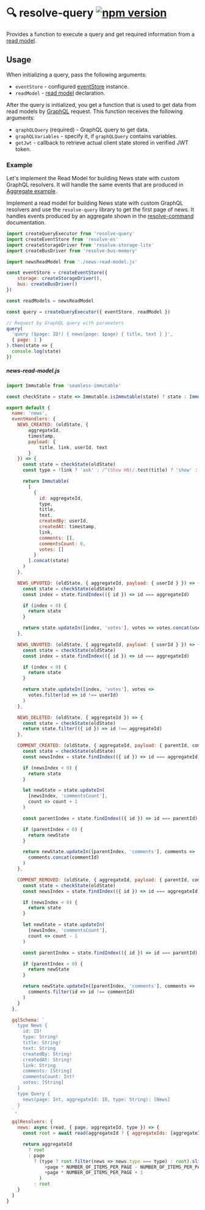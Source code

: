 # **🔍 resolve-query** [![npm version](https://badge.fury.io/js/resolve-query.svg)](https://badge.fury.io/js/resolve-query)

Provides a function to execute a query and get required information from a [read model](../resolve-scripts/src/template#%EF%B8%8F-aggregates-and-read-models).

## Usage
When initializing a query, pass the following arguments:

* `eventStore` - configured [eventStore](../resolve-es) instance.
* `readModel` - [read model](../resolve-scripts/src/template#%EF%B8%8F-aggregates-and-read-models) declaration.
	
After the query is initialized, you get a function that is used to get data from read models by [GraphQL](http://graphql.org/learn/) request. This function receives the following arguments:
 * `qraphQLQuery` (required) - GraphQL query to get data.
 * `graphQLVariables` - specify it, if `graphQLQuery` contains variables.
 * `getJwt` - callback to retrieve actual client state stored in verified JWT token.
 
 ### Example
Let's implement the Read Model for building News state with custom GraphQL resolvers. It will handle the same events that are produced in [Aggregate example](../resolve-command#example).

Implement a read model for building News state with custom GraphQL resolvers and use the `resolve-query` library to get the first page of news. It handles events produced by an aggregate shown in the [resolve-command](../resolve-command#example) documentation.

```js
import createQueryExecutor from 'resolve-query'
import createEventStore from 'resolve-es'
import createStorageDriver from 'resolve-storage-lite'
import createBusDriver from 'resolve-bus-memory'

import newsReadModel from './news-read-model.js'

const eventStore = createEventStore({ 
    storage: createStorageDriver(), 
    bus: createBusDriver()
})

const readModels = newsReadModel

const query = createQueryExecutor({ eventStore, readModel })

// Request by GraphQL query with paramaters
query(
  'query ($page: ID!) { news(page: $page) { title, text } }',
  { page: 1 }
).then(state => {
  console.log(state)
})
```

##### news-read-model.js
```js
import Immutable from 'seamless-immutable'

const checkState = state => Immutable.isImmutable(state) ? state : Immutable([])

export default {
  name: 'news',
  eventHandlers: {
    NEWS_CREATED: (oldState, { 
        aggregateId, 
        timestamp,
        payload: { 
            title, link, userId, text 
        } 
    }) => {
      const state = checkState(oldState)
      const type = !link ? 'ask' : /^(Show HN)/.test(title) ? 'show' : 'story'

      return Immutable(
        [
          {
            id: aggregateId,
            type,
            title,
            text,
            createdBy: userId,
            createdAt: timestamp,
            link,
            comments: [],
            commentsCount: 0,
            votes: []
          }
        ].concat(state)
      )
    },

    NEWS_UPVOTED: (oldState, { aggregateId, payload: { userId } }) => {
      const state = checkState(oldState)
      const index = state.findIndex(({ id }) => id === aggregateId)

      if (index < 0) {
        return state
      }

      return state.updateIn([index, 'votes'], votes => votes.concat(userId))
    },

    NEWS_UNVOTED: (oldState, { aggregateId, payload: { userId } }) => {
      const state = checkState(oldState)
      const index = state.findIndex(({ id }) => id === aggregateId)

      if (index < 0) {
        return state
      }

      return state.updateIn([index, 'votes'], votes =>
        votes.filter(id => id !== userId)
      )
    },

    NEWS_DELETED: (oldState, { aggregateId }) => {
      const state = checkState(oldState)
      return state.filter(({ id }) => id !== aggregateId)
    },

    COMMENT_CREATED: (oldState, { aggregateId, payload: { parentId, commentId } }) => {
      const state = checkState(oldState)
      const newsIndex = state.findIndex(({ id }) => id === aggregateId)

      if (newsIndex < 0) {
        return state
      }

      let newState = state.updateIn(
        [newsIndex, 'commentsCount'],
        count => count + 1
      )

      const parentIndex = state.findIndex(({ id }) => id === parentId)

      if (parentIndex < 0) {
        return newState
      }

      return newState.updateIn([parentIndex, 'comments'], comments =>
        comments.concat(commentId)
      )
    },

    COMMENT_REMOVED: (oldState, { aggregateId, payload: { parentId, commentId } }) => {
      const state = checkState(oldState)
      const newsIndex = state.findIndex(({ id }) => id === aggregateId)

      if (newsIndex < 0) {
        return state
      }

      let newState = state.updateIn(
        [newsIndex, 'commentsCount'],
        count => count - 1
      )

      const parentIndex = state.findIndex(({ id }) => id === parentId)

      if (parentIndex < 0) {
        return newState
      }

      return newState.updateIn([parentIndex, 'comments'], comments =>
        comments.filter(id => id !== commentId)
      )
    }
  },

  gqlSchema: `
    type News {
      id: ID!
      type: String!
      title: String!
      text: String
      createdBy: String!
      createdAt: String!
      link: String
      comments: [String]
      commentsCount: Int!
      votes: [String]
    }
    type Query {
      news(page: Int, aggregateId: ID, type: String): [News]
    }
  `,

  gqlResolvers: {
    news: async (read, { page, aggregateId, type }) => {
      const root = await read(aggregateId ? { aggregateIds: [aggregateId] } : {}})

      return aggregateId
        ? root
        : page
          ? (type ? root.filter(news => news.type === type) : root).slice(
              +page * NUMBER_OF_ITEMS_PER_PAGE - NUMBER_OF_ITEMS_PER_PAGE,
              +page * NUMBER_OF_ITEMS_PER_PAGE + 1
            )
          : root
    }
  }
}
```
